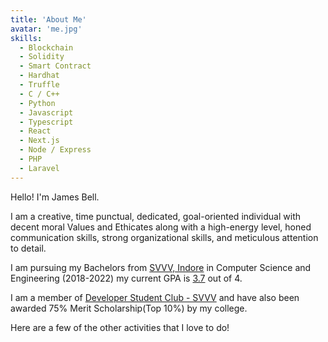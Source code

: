 ```yaml
---
title: 'About Me'
avatar: 'me.jpg'
skills:
  - Blockchain
  - Solidity
  - Smart Contract
  - Hardhat
  - Truffle
  - C / C++
  - Python
  - Javascript
  - Typescript
  - React
  - Next.js
  - Node / Express
  - PHP
  - Laravel
---
```


Hello! I'm James Bell.

I am a creative, time punctual, dedicated, goal-oriented individual with decent moral Values and Ethicates along with a high-energy level, honed communication skills, strong organizational skills, and meticulous attention to detail.

I am pursuing my Bachelors from [SVVV, Indore](https://www.svvv.edu.in/) in Computer Science and Engineering (2018-2022) my current GPA is [3.7]() out of 4.

I am a member of [Developer Student Club - SVVV](https://dsc.community.dev/shri-vaishnav-vidyapeeth-vishwavidyalaya/) and have also been awarded 75% Merit Scholarship(Top 10%) by my college.

Here are a few of the other activities that I love to do!
